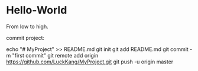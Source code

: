 # Hello-World
From low to high.

commit project:

echo "# MyProject" >> README.md
git init
git add README.md
git commit -m "first commit"
git remote add origin https://github.com/LuckKang/MyProject.git
git push -u origin master
